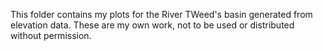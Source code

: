This folder contains my plots for the River TWeed's basin generated from elevation data. 
These are my own work, not to be used or distributed without permission.
